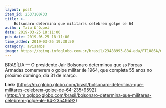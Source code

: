 ```yaml
---
layout: post
item_id: 2537100733
title: >-
    Bolsonaro determina que militares celebrem golpe de 64
author: Tatu D'Oquei
date: 2019-03-25 18:11:00
pub_date: 2019-03-25 18:11:00
time_added: 2019-03-26 19:30:50
category: avisamos
image: https://ogimg.infoglobo.com.br/brasil/23488993-884-eda/FT1086A/652/80632307_BSBBrasiliaBrasil14-01-2019PAPresidente-Jair-Bolsonaro-deixa-do-Minister.jpg
---
```


BRASÍLIA — O presidente Jair Bolsonaro determinou que as Forças Armadas comemorem o golpe militar de 1964, que completa 55 anos no próximo domingo, dia 31 de março.

**Link:** [https://m.oglobo.globo.com/brasil/bolsonaro-determina-que-militares-celebrem-golpe-de-64-23549592](https://m.oglobo.globo.com/brasil/bolsonaro-determina-que-militares-celebrem-golpe-de-64-23549592)


